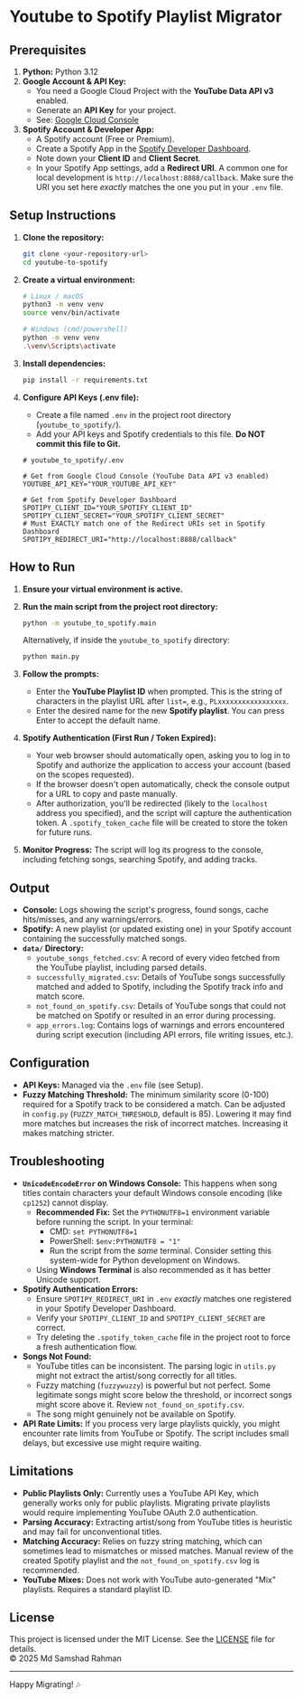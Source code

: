 # Youtube to Spotify Playlist Migrator

## Prerequisites

1.  **Python:** Python 3.12
2.  **Google Account & API Key:**
    *   You need a Google Cloud Project with the **YouTube Data API v3** enabled.
    *   Generate an **API Key** for your project.
    *   See: [Google Cloud Console](https://console.cloud.google.com/)
3.  **Spotify Account & Developer App:**
    *   A Spotify account (Free or Premium).
    *   Create a Spotify App in the [Spotify Developer Dashboard](https://developer.spotify.com/dashboard/).
    *   Note down your **Client ID** and **Client Secret**.
    *   In your Spotify App settings, add a **Redirect URI**. A common one for local development is `http://localhost:8888/callback`. Make sure the URI you set here *exactly* matches the one you put in your `.env` file.

## Setup Instructions

1.  **Clone the repository:**
    ```bash
    git clone <your-repository-url>
    cd youtube-to-spotify
    ```

2.  **Create a virtual environment:**
    ```bash
    # Linux / macOS
    python3 -m venv venv
    source venv/bin/activate

    # Windows (cmd/powershell)
    python -m venv venv
    .\venv\Scripts\activate
    ```

3.  **Install dependencies:**
    ```bash
    pip install -r requirements.txt
    ```

4.  **Configure API Keys (.env file):**
    *   Create a file named `.env` in the project root directory (`youtube_to_spotify/`).
    *   Add your API keys and Spotify credentials to this file. **Do NOT commit this file to Git.**

    ```env
    # youtube_to_spotify/.env

    # Get from Google Cloud Console (YouTube Data API v3 enabled)
    YOUTUBE_API_KEY="YOUR_YOUTUBE_API_KEY"

    # Get from Spotify Developer Dashboard
    SPOTIPY_CLIENT_ID="YOUR_SPOTIFY_CLIENT_ID"
    SPOTIPY_CLIENT_SECRET="YOUR_SPOTIFY_CLIENT_SECRET"
    # Must EXACTLY match one of the Redirect URIs set in Spotify Dashboard
    SPOTIPY_REDIRECT_URI="http://localhost:8888/callback"
    ```

## How to Run

1.  **Ensure your virtual environment is active.**
2.  **Run the main script from the project root directory:**
    ```bash
    python -m youtube_to_spotify.main
    ```
    Alternatively, if inside the `youtube_to_spotify` directory:
    ```bash
    python main.py
    ```

3.  **Follow the prompts:**
    *   Enter the **YouTube Playlist ID** when prompted. This is the string of characters in the playlist URL after `list=`, e.g., `PLxxxxxxxxxxxxxxxxx`.
    *   Enter the desired name for the new **Spotify playlist**. You can press Enter to accept the default name.

4.  **Spotify Authentication (First Run / Token Expired):**
    *   Your web browser should automatically open, asking you to log in to Spotify and authorize the application to access your account (based on the scopes requested).
    *   If the browser doesn't open automatically, check the console output for a URL to copy and paste manually.
    *   After authorization, you'll be redirected (likely to the `localhost` address you specified), and the script will capture the authentication token. A `.spotify_token_cache` file will be created to store the token for future runs.

5.  **Monitor Progress:** The script will log its progress to the console, including fetching songs, searching Spotify, and adding tracks.

## Output

*   **Console:** Logs showing the script's progress, found songs, cache hits/misses, and any warnings/errors.
*   **Spotify:** A new playlist (or updated existing one) in your Spotify account containing the successfully matched songs.
*   **`data/` Directory:**
    *   `youtube_songs_fetched.csv`: A record of every video fetched from the YouTube playlist, including parsed details.
    *   `successfully_migrated.csv`: Details of YouTube songs successfully matched and added to Spotify, including the Spotify track info and match score.
    *   `not_found_on_spotify.csv`: Details of YouTube songs that could not be matched on Spotify or resulted in an error during processing.
    *   `app_errors.log`: Contains logs of warnings and errors encountered during script execution (including API errors, file writing issues, etc.).

## Configuration

*   **API Keys:** Managed via the `.env` file (see Setup).
*   **Fuzzy Matching Threshold:** The minimum similarity score (0-100) required for a Spotify track to be considered a match. Can be adjusted in `config.py` (`FUZZY_MATCH_THRESHOLD`, default is 85). Lowering it may find more matches but increases the risk of incorrect matches. Increasing it makes matching stricter.

## Troubleshooting

*   **`UnicodeEncodeError` on Windows Console:** This happens when song titles contain characters your default Windows console encoding (like `cp1252`) cannot display.
    *   **Recommended Fix:** Set the `PYTHONUTF8=1` environment variable before running the script. In your terminal:
        *   CMD: `set PYTHONUTF8=1`
        *   PowerShell: `$env:PYTHONUTF8 = "1"`
        *   Run the script from the *same* terminal. Consider setting this system-wide for Python development on Windows.
    *   Using **Windows Terminal** is also recommended as it has better Unicode support.
*   **Spotify Authentication Errors:**
    *   Ensure `SPOTIPY_REDIRECT_URI` in `.env` *exactly* matches one registered in your Spotify Developer Dashboard.
    *   Verify your `SPOTIPY_CLIENT_ID` and `SPOTIPY_CLIENT_SECRET` are correct.
    *   Try deleting the `.spotify_token_cache` file in the project root to force a fresh authentication flow.
*   **Songs Not Found:**
    *   YouTube titles can be inconsistent. The parsing logic in `utils.py` might not extract the artist/song correctly for all titles.
    *   Fuzzy matching (`fuzzywuzzy`) is powerful but not perfect. Some legitimate songs might score below the threshold, or incorrect songs might score above it. Review `not_found_on_spotify.csv`.
    *   The song might genuinely not be available on Spotify.
*   **API Rate Limits:** If you process very large playlists quickly, you might encounter rate limits from YouTube or Spotify. The script includes small delays, but excessive use might require waiting.

## Limitations

*   **Public Playlists Only:** Currently uses a YouTube API Key, which generally works only for public playlists. Migrating private playlists would require implementing YouTube OAuth 2.0 authentication.
*   **Parsing Accuracy:** Extracting artist/song from YouTube titles is heuristic and may fail for unconventional titles.
*   **Matching Accuracy:** Relies on fuzzy string matching, which can sometimes lead to mismatches or missed matches. Manual review of the created Spotify playlist and the `not_found_on_spotify.csv` log is recommended.
*   **YouTube Mixes:** Does not work with YouTube auto-generated "Mix" playlists. Requires a standard playlist ID.

## License

This project is licensed under the MIT License.
See the [LICENSE](LICENSE) file for details.  
© 2025 Md Samshad Rahman

---

Happy Migrating! 🎶